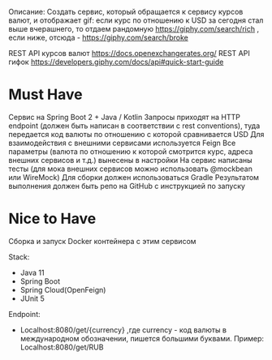 Описание:
Создать сервис, который обращается к сервису курсов валют, и отображает gif:
если курс по отношению к USD за сегодня стал выше вчерашнего, то отдаем рандомную 
https://giphy.com/search/rich , если ниже, отсюда - https://giphy.com/search/broke

REST API курсов валют https://docs.openexchangerates.org/
REST API гифок https://developers.giphy.com/docs/api#quick-start-guide

# Must Have
Сервис на Spring Boot 2 + Java / Kotlin
Запросы приходят на HTTP endpoint (должен быть написан в соответствии с rest conventions), туда передается код валюты по отношению с которой сравнивается USD
Для взаимодействия с внешними сервисами используется Feign
Все параметры (валюта по отношению к которой смотрится курс, адреса внешних сервисов и т.д.) вынесены в настройки
На сервис написаны тесты (для мока внешних сервисов можно использовать @mockbean или WireMock)
Для сборки должен использоваться Gradle
Результатом выполнения должен быть репо на GitHub с инструкцией по запуску

# Nice to Have
Сборка и запуск Docker контейнера с этим сервисом

Stack:
- Java 11
- Spring Boot 
- Spring Cloud(OpenFeign)
- JUnit 5

Endpoint:
- Localhost:8080/get/{currency}      ,где currency - код валюты в международном
обозначении, пишется большими буквами. Пример:
  Localhost:8080/get/RUB